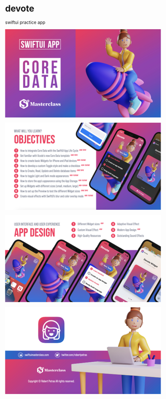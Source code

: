 # devote
swiftui practice app

![My Image](read-me-assets/1.png)

![My Image](read-me-assets/2.png)

![My Image](read-me-assets/3.png)

![My Image](read-me-assets/4.png)
